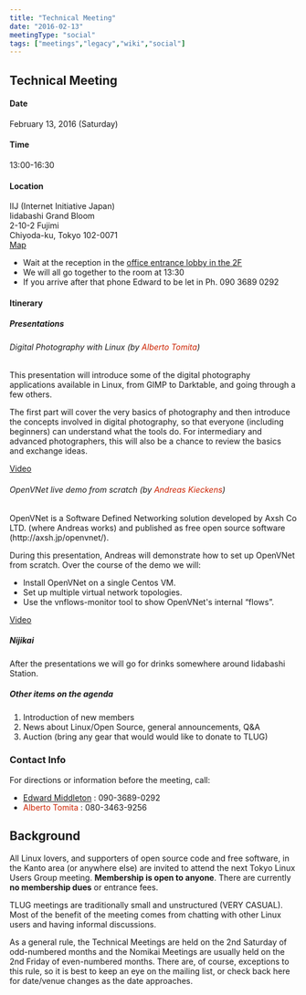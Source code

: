 ```yaml
---
title: "Technical Meeting"
date: "2016-02-13"
meetingType: "social"
tags: ["meetings","legacy","wiki","social"]
---
```


<h2 id="technical_meeting">Technical Meeting</h2>
<h4 id="date">Date</h4>
<p>February 13, 2016 (Saturday)</p>
<h4 id="time">Time</h4>
<p>13:00-16:30</p>
<h4 id="location">Location</h4>
<p>IIJ (Internet Initiative Japan)<br />
Iidabashi Grand Bloom<br />
2-10-2 Fujimi<br />
Chiyoda-ku, Tokyo 102-0071<br />
<a href="http://www.iij.ad.jp/en/company/about/map/head-office.html">Map</a></p>
<ul>
<li>Wait at the reception in the <a href="http://iidabashi-gb.jp/floor/index.html">office entrance lobby in the 2F</a></li>
<li>We will all go together to the room at 13:30</li>
<li>If you arrive after that phone Edward to be let in Ph. 090 3689 0292</li>
</ul>
<h4 id="itinerary">Itinerary</h4>
<h5 id="presentations">Presentations</h5>
<h6 id="digital_photography_with_linux_by_alberto_tomita">Digital Photography with Linux (by <font color="#CC2200">Alberto Tomita</font>)</h6>
<p>This presentation will introduce some of the digital photography applications available in Linux, from GIMP to Darktable, and going through a few others.</p>
<p>The first part will cover the very basics of photography and then introduce the concepts involved in digital photography, so that everyone (including beginners) can understand what the tools do. For intermediary and advanced photographers, this will also be a chance to review the basics and exchange ideas.</p>
<p><a href="https://youtu.be/KRxJiRRXvxk?t=21m15s">Video</a></p>
<h6 id="openvnet_live_demo_from_scratch_by_andreas_kieckens">OpenVNet live demo from scratch (by <font color="#CC2200">Andreas Kieckens</font>)</h6>
<p>OpenVNet is a Software Defined Networking solution developed by Axsh Co LTD. (where Andreas works) and published as free open source software (http://axsh.jp/openvnet/).</p>
<p>During this presentation, Andreas will demonstrate how to set up OpenVNet from scratch. Over the course of the demo we will:</p>
<ul>
<li>Install OpenVNet on a single Centos VM.</li>
<li>Set up multiple virtual network topologies.</li>
<li>Use the vnflows-monitor tool to show OpenVNet's internal “flows”.</li>
</ul>
<p><a href="https://www.youtube.com/watch?v=aPfPxTk64C8">Video</a></p>
<h5 id="nijikai">Nijikai</h5>
<p>After the presentations we will go for drinks somewhere around Iidabashi Station.</p>
<h5 id="other_items_on_the_agenda">Other items on the agenda</h5>
<ol>
<li>Introduction of new members</li>
<li>News about Linux/Open Source, general announcements, Q&amp;A</li>
<li>Auction (bring any gear that would would like to donate to TLUG)</li>
</ol>
<h3 id="contact_info">Contact Info</h3>
<p>For directions or information before the meeting, call:</p>
<ul>
<li><a href="./Edward_Middleton">Edward Middleton</a> : 090-3689-0292</li>
<li><font color="#CC2200">Alberto Tomita</font> : 080-3463-9256</li>
</ul>

<h2 id="introduction">Background</h2>
<p>All Linux lovers, and supporters of open source code and free software, in the Kanto area (or anywhere else) are invited to attend the next Tokyo Linux Users Group meeting. <b>Membership is open to anyone</b>. There are currently <b>no membership dues</b> or entrance fees.</p>
<p>TLUG meetings are traditionally small and unstructured (VERY CASUAL). Most of the benefit of the meeting comes from chatting with other Linux users and having informal discussions.</p>
<p>As a general rule, the Technical Meetings are held on the 2nd Saturday of odd-numbered months and the Nomikai Meetings are usually held on the 2nd Friday of even-numbered months. There are, of course, exceptions to this rule, so it is best to keep an eye on the mailing list, or check back here for date/venue changes as the date approaches.</p>
